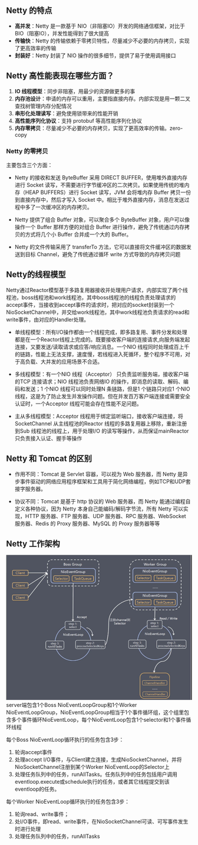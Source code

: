 ## Netty 的特点
- **高并发**：Netty 是一款基于 NIO（非阻塞IO）开发的网络通信框架，对比于 BIO（阻塞IO），并发性能得到了很大提高
- **传输快**：Netty 的传输依赖于零拷贝特性，尽量减少不必要的内存拷贝，实现了更高效率的传输
- **封装好**：Netty 封装了 NIO 操作的很多细节，提供了易于使用调用接口

## Netty 高性能表现在哪些方面？

1. **IO 线程模型**：同步非阻塞，用最少的资源做更多的事
2. **内存池设计**：申请的内存可以重用，主要指直接内存。内部实现是用一颗二叉查找树管理内存分配情况
3. **串形化处理读写**：避免使用锁带来的性能开销
4. **高性能序列化协议**：支持 protobuf 等高性能序列化协议
5. **内存零拷贝**：尽量减少不必要的内存拷贝，实现了更高效率的传输。zero-copy

### Netty 的零拷贝
主要包含三个方面：
- Netty 的接收和发送 ByteBuffer 采用 DIRECT BUFFER，使用堆外直接内存进行 Socket 读写，不需要进行字节缓冲区的二次拷贝。如果使用传统的堆内存（HEAP BUFFERS）进行 Socket 读写，JVM 会将堆内存 Buffer 拷贝一份到直接内存中，然后才写入 Socket 中。相比于堆外直接内存，消息在发送过程中多了一次缓冲区的内存拷贝。

- Netty 提供了组合 Buffer 对象，可以聚合多个 ByteBuffer 对象，用户可以像操作一个 Buffer 那样方便的对组合 Buffer 进行操作，避免了传统通过内存拷贝的方式将几个小 Buffer 合并成一个大的 Buffer。

- Netty 的文件传输采用了 transferTo 方法，它可以直接将文件缓冲区的数据发送到目标 Channel，避免了传统通过循环 write 方式导致的内存拷贝问题

## Netty的线程模型
Netty通过Reactor模型基于多路复用器接收并处理用户请求，内部实现了两个线程池，boss线程池和work线程池，其中boss线程池的线程负责处理请求的accept事件，当接收到accept事件的请求时，把对应的socket封装到一个NioSocketChannel中，并交给work线程池，其中work线程池负责请求的read和write事件，由对应的Handler处理。

- 单线程模型：所有I/O操作都由一个线程完成，即多路复用、事件分发和处理都是在一个Reactor线程上完成的。既要接收客户端的连接请求,向服务端发起连接，又要发送/读取请求或应答/响应消息。一个NIO 线程同时处理成百上千的链路，性能上无法支撑，速度慢，若线程进入死循环，整个程序不可用，对于高负载、大并发的应用场景不合适。

- 多线程模型：有一个NIO 线程（Acceptor） 只负责监听服务端，接收客户端的TCP 连接请求；NIO 线程池负责网络IO 的操作，即消息的读取、解码、编码和发送；1 个NIO 线程可以同时处理N 条链路，但是1 个链路只对应1 个NIO 线程，这是为了防止发生并发操作问题。但在并发百万客户端连接或需要安全认证时，一个Acceptor 线程可能会存在性能不足问题。

- 主从多线程模型：Acceptor 线程用于绑定监听端口，接收客户端连接，将SocketChannel 从主线程池的Reactor 线程的多路复用器上移除，重新注册到Sub 线程池的线程上，用于处理I/O 的读写等操作，从而保证mainReactor只负责接入认证、握手等操作

## Netty 和 Tomcat 的区别

- 作用不同：Tomcat 是 Servlet 容器，可以视为 Web 服务器，而 Netty 是异步事件驱动的网络应用程序框架和工具用于简化网络编程，例如TCP和UDP套接字服务器。

- 协议不同：Tomcat 是基于 http 协议的 Web 服务器，而 Netty 能通过编程自定义各种协议，因为 Netty 本身自己能编码/解码字节流，所有 Netty 可以实现，HTTP 服务器、FTP 服务器、UDP 服务器、RPC 服务器、WebSocket 服务器、Redis 的 Proxy 服务器、MySQL 的 Proxy 服务器等等

## Netty 工作架构
![工作架构图](../pic/netty-refactor-work.png)
server端包含1个Boss NioEventLoopGroup和1个Worker NioEventLoopGroup，NioEventLoopGroup相当于1个事件循环组，这个组里包含多个事件循环NioEventLoop，每个NioEventLoop包含1个selector和1个事件循环线程

每个Boss NioEventLoop循环执行的任务包含3步：
1. 轮询accept事件
2. 处理accept I/O事件，与Client建立连接，生成NioSocketChannel，并将NioSocketChannel注册到某个Worker NioEventLoop的Selector上 
3. 处理任务队列中的任务，runAllTasks。任务队列中的任务包括用户调用eventloop.execute或schedule执行的任务，或者其它线程提交到该eventloop的任务。

每个Worker NioEventLoop循环执行的任务包含3步：
1. 轮询read、write事件；
2. 处I/O事件，即read、write事件，在NioSocketChannel可读、可写事件发生时进行处理
3. 处理任务队列中的任务，runAllTasks